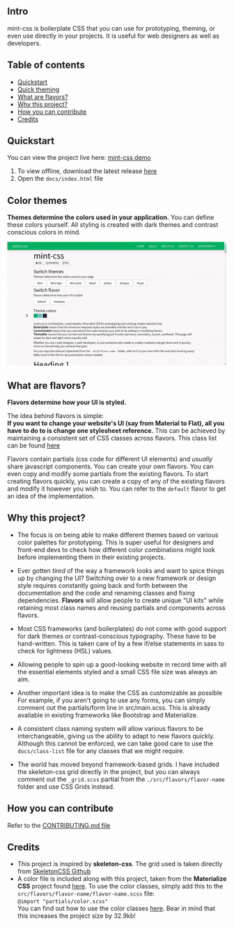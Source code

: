 ## Intro
mint-css is boilerplate CSS that you can use for prototyping, theming, or even use directly in your projects. 
It is useful for web designers as well as developers.

## Table of contents

* [Quickstart](#quickstart)
* [Quick theming](#quick-theming)
* [What are flavors?](#what-are-flavors)
* [Why this project?](#why-this-project)
* [How you can contribute](#how-you-can-contribute)
* [Credits](#credits)

## Quickstart
You can view the project live here: [mint-css demo](https://saunved.github.io/mint-css)

1. To view offline, download the latest release [here](https://github.com/Saunved/mint-css/releases)
2. Open the ```docs/index.html``` file

## Color themes

**Themes determine the colors used in your application.**
You can define these colors yourself.
All styling is created with dark themes and contrast conscious colors in mind.

![alt text](./themes_flavors_ui.gif "Themes GIF")

## What are flavors?
**Flavors determine how your UI is styled.**  

The idea behind flavors is simple:  
**If you want to change your website's UI (say from Material to Flat), all you have to do to is change one stylesheet reference.** This can be achieved by maintaining a consistent set of CSS classes across flavors. This class list can be found [here](./docs/class-list.md)

Flavors contain partials (css code for different UI elements) and *usually* share javascript components. You can create your own flavors. You can even copy and modify some partials from the existing flavors. To start creating flavors quickly, you can create a copy of any of the existing flavors and modify it however you wish to. You can refer to the ```default``` flavor to get an idea of the implementation.

## Why this project?
* The focus is on being able to make different themes based on various color palettes for prototyping. This is super useful for designers and front-end devs to check how different color combinations might look before implementing them in their existing projects.

* Ever gotten *tired* of the way a framework looks and want to spice things up by changing the UI? Switching over to a new framework or design style requires constantly going back and forth between the documentation and the code and renaming classes and fixing dependencies. **Flavors** will allow people to create unique "UI kits" while retaining most class names and reusing partials and components across flavors.

* Most CSS frameworks (and boilerplates) do not come with good support for dark themes or contrast-conscious typography. These have to be hand-written. This is taken care of by a few if/else statements in sass to check for lightness (HSL) values.

* Allowing people to spin up a good-looking website in record time with all the essential elements styled and a small CSS file size was always an aim.

* Another important idea is to make the CSS as customizable as possible For example, if you aren't going to use any forms, you can simply comment out the partials/form line in src/main.scss. This is already available in existing frameworks like Bootstrap and Materialize.

* A consistent class naming system will allow various flavors to be interchangeable, giving us the ability to adapt to new flavors quickly. Although this cannot be enforced, we can take good care to use the ```docs/class-list``` file for any classes that we might require.

* The world has moved beyond framework-based grids. I have included the skeleton-css grid directly in the project, but you can always comment out the ```_grid.scss``` partial from the ```./src/flavors/flavor-name``` folder and use CSS Grids instead.

## How you can contribute
Refer to the [CONTRIBUTING.md file](https://github.com/Saunved/mint-css/blob/master/CONTRIBUTING.md)

## Credits
* This project is inspired by **skeleton-css**. The grid used is taken directly from [SkeletonCSS Github](https://github.com/dhg/Skeleton.)
* A color file is included along with this project, taken from the **Materialize CSS** project found [here](https://github.com/Dogfalo/materialize). To use the color classes, simply add this to the ```src/flavors/flavor-name/flavor-name.scss``` file:  
```@import "partials/color.scss"```  
You can find out how to use the color classes [here](https://materializecss.com/color.html).
Bear in mind that this increases the project size by 32.9kb!
